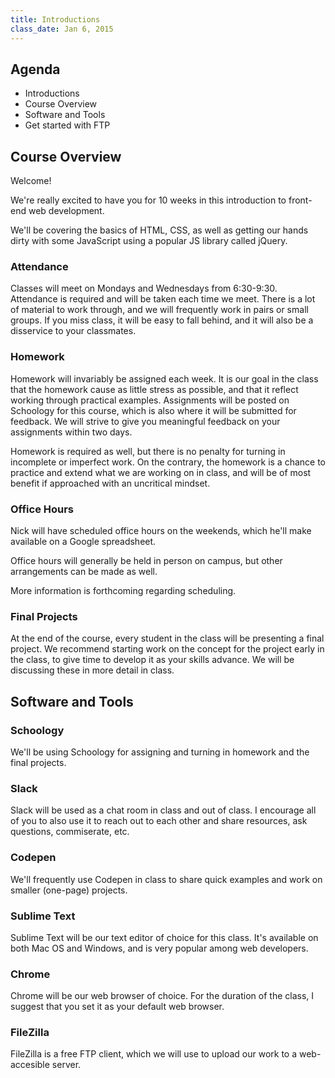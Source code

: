 ```yaml
---
title: Introductions
class_date: Jan 6, 2015
---
```


## Agenda

* Introductions
* Course Overview
* Software and Tools
* Get started with FTP


## Course Overview

Welcome!

We're really excited to have you for 10 weeks in this introduction to front-end web development.

We'll be covering the basics of HTML, CSS, as well as getting our hands dirty with some JavaScript using a popular JS library called jQuery.

### Attendance

Classes will meet on Mondays and Wednesdays from 6:30-9:30. Attendance is required and will be taken each time we meet. There is a lot of material to work through, and we will frequently work in pairs or small groups. If you miss class, it will be easy to fall behind, and it will also be a disservice to your classmates.

### Homework

Homework will invariably be assigned each week. It is our goal in the class that the homework cause as little stress as possible, and that it reflect working through practical examples. Assignments will be posted on Schoology for this course, which is also where it will be submitted for feedback. We will strive to give you meaningful feedback on your assignments within two days.

Homework is required as well, but there is no penalty for turning in incomplete or imperfect work. On the contrary, the homework is a chance to practice and extend what we are working on in class, and will be of most benefit if approached with an uncritical mindset.

### Office Hours

Nick will have scheduled office hours on the weekends, which he'll make available on a Google spreadsheet.

Office hours will generally be held in person on campus, but other arrangements can be made as well.

More information is forthcoming regarding scheduling.

### Final Projects

At the end of the course, every student in the class will be presenting a final project. We recommend starting work on the concept for the project early in the class, to give time to develop it as your skills advance. We will be discussing these in more detail in class.


## Software and Tools

### Schoology

We'll be using Schoology for assigning and turning in homework and the final projects.

### Slack

Slack will be used as a chat room in class and out of class. I encourage all of you to also use it to reach out to each other and share resources, ask questions, commiserate, etc.

### Codepen

We'll frequently use Codepen in class to share quick examples and work on smaller (one-page) projects.

### Sublime Text

Sublime Text will be our text editor of choice for this class. It's available on both Mac OS and Windows, and is very popular among web developers.

### Chrome

Chrome will be our web browser of choice. For the duration of the class, I suggest that you set it as your default web browser.

### FileZilla

FileZilla is a free FTP client, which we will use to upload our work to a web-accesible server.